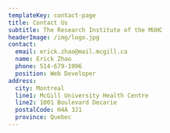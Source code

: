 ```yaml
---
templateKey: contact-page
title: Contact Us
subtitle: The Research Institute of the MUHC
headerImage: /img/logo.jpg
contact:
  email: erick.zhao@mail.mcgill.ca
  name: Erick Zhao
  phone: 514-679-1996
  position: Web Developer
address:
  city: Montreal
  line1: McGill University Health Centre
  line2: 1001 Boulevard Decarie
  postalCode: H4A 3J1
  province: Quebec
---
```


